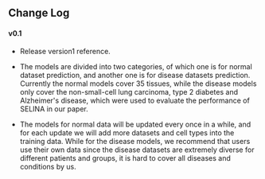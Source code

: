 ## Change Log

#### v0.1

- Release version1 reference.

- The models are divided into two categories, of which one is for normal dataset prediction, and another one is for disease datasets prediction. Currently the normal models cover 35 tissues, while the disease models only cover the non-small-cell lung carcinoma, type 2 diabetes and Alzheimer's disease, which were used to evaluate the performance of SELINA in our paper.

- The models for normal data will be updated every once in a while, and for each update we will add more datasets and cell types into the training data. While for the disease models, we recommend that users use their own data since the disease datasets are extremely diverse for different patients and groups, it is hard to cover all diseases and conditions by us.
